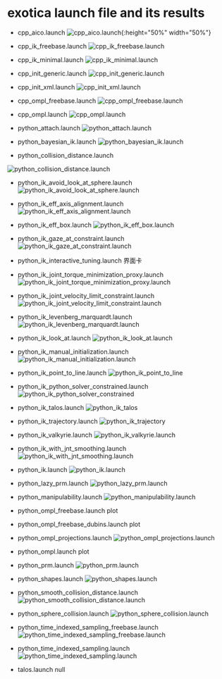 # exotica launch file and its results

- cpp_aico.launch
![cpp_aico.launch](https://cdn.jsdelivr.net/gh/lyh458/ImageRepo@main/image/1630401361943-1630401361930-cpp_aico.gif){:height="50%" width="50%"}

- cpp_ik_freebase.launch
![cpp_ik_freebase.launch](https://cdn.jsdelivr.net/gh/lyh458/ImageRepo@main/image/1630401551758-1630401551732-cpp_ik_freebase.gif)

- cpp_ik_minimal.launch
![cpp_ik_minimal.launch](https://cdn.jsdelivr.net/gh/lyh458/ImageRepo@main/image/1630401767563-1630401767526-cpp_ik_minimal.gif)

- cpp_init_generic.launch
![cpp_init_generic.launch](https://cdn.jsdelivr.net/gh/lyh458/ImageRepo@main/image/1630402186072-1630402186013-cpp_init_generic.gif)

- cpp_init_xml.launch
![cpp_init_xml.launch](https://cdn.jsdelivr.net/gh/lyh458/ImageRepo@main/image/1630402459933-1630402459892-cpp_init_xml.gif)

- cpp_ompl_freebase.launch
![cpp_ompl_freebase.launch](https://cdn.jsdelivr.net/gh/lyh458/ImageRepo@main/image/1630402634150-1630402634135-cpp_ompl_freebase.gif)

- cpp_ompl.launch
![cpp_ompl.launch](https://cdn.jsdelivr.net/gh/lyh458/ImageRepo@main/image/1630402799354-1630402799339-cpp_ompl.gif)

- python_attach.launch
![python_attach.launch](https://cdn.jsdelivr.net/gh/lyh458/ImageRepo@main/image/1630403438104-1630403437980-python_attach.gif)

- python_bayesian_ik.launch
![python_bayesian_ik.launch](https://cdn.jsdelivr.net/gh/lyh458/ImageRepo@main/image/1630403668683-1630403668579-python_bayesian_ik.gif)

- python_collision_distance.launch

![python_collision_distance.launch](https://cdn.jsdelivr.net/gh/lyh458/ImageRepo@main/image/1630403814258-1630403814195-python_collision_distance.gif)

- python_ik_avoid_look_at_sphere.launch
![python_ik_avoid_look_at_sphere.launch](https://cdn.jsdelivr.net/gh/lyh458/ImageRepo@main/image/1630409137937-1630409137841-python_ik_avoid_look_at_sphere.gif)

- python_ik_eff_axis_alignment.launch
![python_ik_eff_axis_alignment.launch](https://cdn.jsdelivr.net/gh/lyh458/ImageRepo@main/image/1630409558376-1630409558235-python_ik_eff_axis_alignment.gif)

- python_ik_eff_box.launch
![python_ik_eff_box.launch](https://cdn.jsdelivr.net/gh/lyh458/ImageRepo@main/image/1630410256533-1630410256455-python_ik_eff_box.gif)

- python_ik_gaze_at_constraint.launch
![python_ik_gaze_at_constraint.launch](https://cdn.jsdelivr.net/gh/lyh458/ImageRepo@main/image/1630410835950-1630410835865-python_ik_gaze_at_constraint.gif)

- python_ik_interactive_tuning.launch
界面卡

- python_ik_joint_torque_minimization_proxy.launch
![python_ik_joint_torque_minimization_proxy.launch](https://cdn.jsdelivr.net/gh/lyh458/ImageRepo@main/image/1630463216575-1630463216520-python_ik_joint_torque_minimization_proxy.gif)

- python_ik_joint_velocity_limit_constraint.launch
![python_ik_joint_velocity_limit_constraint.launch](https://cdn.jsdelivr.net/gh/lyh458/ImageRepo@main/image/1630463550430-1630463550339-python_ik_joint_velocity_limit_constraint.gif)

- python_ik_levenberg_marquardt.launch
![python_ik_levenberg_marquardt.launch](https://cdn.jsdelivr.net/gh/lyh458/ImageRepo@main/image/1630463763681-1630463763620-python_ik_levenberg_marquardt.gif)

- python_ik_look_at.launch
![python_ik_look_at.launch](https://cdn.jsdelivr.net/gh/lyh458/ImageRepo@main/image/1630464114695-1630464114623-python_ik_look_at.gif)

- python_ik_manual_initialization.launch
![python_ik_manual_initialization.launch](https://cdn.jsdelivr.net/gh/lyh458/ImageRepo@main/image/1630464380505-1630464380446-python_ik_manual_initialization.gif)

- python_ik_point_to_line.launch
![python_ik_point_to_line](https://cdn.jsdelivr.net/gh/lyh458/ImageRepo@main/image/1630464595365-1630464595304-python_ik_point_to_line.gif)

- python_ik_python_solver_constrained.launch
![python_ik_python_solver_constrained](https://cdn.jsdelivr.net/gh/lyh458/ImageRepo@main/image/1630464920693-1630464920658-python_ik_python_solver_constrained.gif)

- python_ik_talos.launch
![python_ik_talos](https://cdn.jsdelivr.net/gh/lyh458/ImageRepo@main/image/1630473182309-1630473182292-python_ik_talos.gif)

- python_ik_trajectory.launch
![python_ik_trajectory](https://cdn.jsdelivr.net/gh/lyh458/ImageRepo@main/image/1630473394871-1630473394834-python_ik_trajectory.gif)

- python_ik_valkyrie.launch
![python_ik_valkyrie.launch](https://cdn.jsdelivr.net/gh/lyh458/ImageRepo@main/image/1630473525398-1630473525246-python_ik_valkyrie.gif)

- python_ik_with_jnt_smoothing.launch
![python_ik_with_jnt_smoothing.launch](https://cdn.jsdelivr.net/gh/lyh458/ImageRepo@main/image/1630473755662-1630473755574-python_ik_with_jnt_smoothing.gif)

- python_ik.launch
![python_ik.launch](https://cdn.jsdelivr.net/gh/lyh458/ImageRepo@main/image/1630473881466-1630473881415-python_ik.gif)

- python_lazy_prm.launch
![python_lazy_prm.launch](https://cdn.jsdelivr.net/gh/lyh458/ImageRepo@main/image/1630479941331-1630479941238-python_lazy_prm.gif)

- python_manipulability.launch
![python_manipulability.launch](https://cdn.jsdelivr.net/gh/lyh458/ImageRepo@main/image/1630480118317-1630480118255-python_manipulability.gif)

- python_ompl_freebase.launch
plot

- python_ompl_freebase_dubins.launch
plot

- python_ompl_projections.launch
![python_ompl_projections.launch](https://cdn.jsdelivr.net/gh/lyh458/ImageRepo@main/image/1630480641241-1630480641205-python_ompl_projections.gif)

- python_ompl.launch
plot

- python_prm.launch
![python_prm.launch](https://cdn.jsdelivr.net/gh/lyh458/ImageRepo@main/image/1630480850526-1630480850471-python_prm.gif)

- python_shapes.launch
![python_shapes.launch](https://cdn.jsdelivr.net/gh/lyh458/ImageRepo@main/image/1630481024236-1630481024230-python_shapes.png)

- python_smooth_collision_distance.launch
![python_smooth_collision_distance.launch](https://cdn.jsdelivr.net/gh/lyh458/ImageRepo@main/image/1630481156221-1630481156171-python_smooth_collision_distance.gif)

- python_sphere_collision.launch
![python_sphere_collision.launch](https://cdn.jsdelivr.net/gh/lyh458/ImageRepo@main/image/1630481234043-1630481234006-python_sphere_collision.gif)

- python_time_indexed_sampling_freebase.launch
![python_time_indexed_sampling_freebase.launch](https://cdn.jsdelivr.net/gh/lyh458/ImageRepo@main/image/1630481355825-1630481355778-python_time_indexed_sampling_freebase.gif)

- python_time_indexed_sampling.launch
![python_time_indexed_sampling.launch](https://cdn.jsdelivr.net/gh/lyh458/ImageRepo@main/image/1630481428893-1630481428864-python_time_indexed_sampling.gif)

- talos.launch
null
